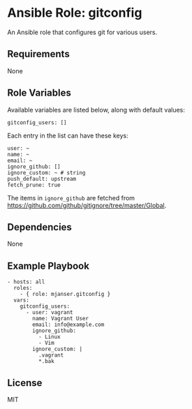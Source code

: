 # Ansible Role: gitconfig

An Ansible role that configures git for various users.

## Requirements

None

## Role Variables

Available variables are listed below, along with default values:

    gitconfig_users: []

Each entry in the list can have these keys:

    user: ~
    name: ~
    email: ~
    ignore_github: []
    ignore_custom: ~ # string
    push_default: upstream
    fetch_prune: true

The items in `ignore_github` are fetched from https://github.com/github/gitignore/tree/master/Global.

## Dependencies

None

## Example Playbook

    - hosts: all
      roles:
        - { role: mjanser.gitconfig }
      vars:
        gitconfig_users:
          - user: vagrant
            name: Vagrant User
            email: info@example.com
            ignore_github:
              - Linux
              - Vim
            ignore_custom: |
              .vagrant
              *.bak

## License

MIT
